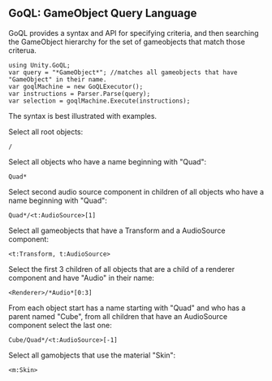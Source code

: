 GoQL: GameObject Query Language
-------------------------------

GoQL provides a syntax and API for specifying criteria, and then searching the GameObject hierarchy
for the set of gameobjects that match those criterua.
    
    using Unity.GoQL;
    var query = "*GameObject*"; //matches all gameobjects that have "GameObject" in their name.
    var goqlMachine = new GoQLExecutor();
    var instructions = Parser.Parse(query);
    var selection = goqlMachine.Execute(instructions);
    
The syntax is best illustrated with examples.



Select all root objects:

    /

Select all objects who have a name beginning with "Quad":

    Quad*

Select second audio source component in children of all objects who have a name beginning with "Quad":

    Quad*/<t:AudioSource>[1]


Select all gameobjects that have a Transform and a AudioSource component: 

    <t:Transform, t:AudioSource>


Select the first 3 children of all objects that are a child of a renderer component and have "Audio" in their name: 

    <Renderer>/*Audio*[0:3]


From each object start has a name starting with "Quad" and who has a parent named "Cube", from all children that have an AudioSource component select the last one: 

    Cube/Quad*/<t:AudioSource>[-1]

Select all gamobjects that use the material "Skin":

    <m:Skin>

